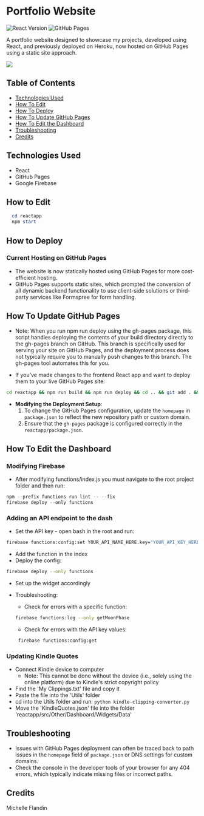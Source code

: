 # Portfolio Website

![React Version](https://img.shields.io/badge/React-18.2.0-61dafb.svg)
![GitHub Pages](https://img.shields.io/badge/Platform-GitHub%20Pages-222.svg)

A portfolio website designed to showcase my projects, developed using React, and previously deployed on Heroku, now hosted on GitHub Pages using a static site approach.

<a href="https://michellef.dev" target="_blank">
  <img src="https://img.shields.io/badge/Website-michellef.dev-6da360?style=for-the-badge">
</a>

## Table of Contents

- [Technologies Used](#technologies-used)
- [How To Edit](#how-to-edit)
- [How To Deploy](#how-to-deploy)
- [How To Update GitHub Pages](#how-to-update-github-pages)
- [How To Edit the Dashboard](#how-to-edit-the-dashboard)
- [Troubleshooting](#troubleshooting)
- [Credits](#credits)

## Technologies Used

- React
- GitHub Pages
- Google Firebase

## How to Edit

```powershell
  cd reactapp
  npm start
```

## How to Deploy

### Current Hosting on GitHub Pages

- The website is now statically hosted using GitHub Pages for more cost-efficient hosting.
- GitHub Pages supports static sites, which prompted the conversion of all dynamic backend functionality to use client-side solutions or third-party services like Formspree for form handling.

## How To Update GitHub Pages

- Note: When you run npm run deploy using the gh-pages package, this script handles deploying the contents of your build directory directly to the gh-pages branch on GitHub. This branch is specifically used for serving your site on GitHub Pages, and the deployment process does not typically require you to manually push changes to this branch. The gh-pages tool automates this for you.

- If you’ve made changes to the frontend React app and want to deploy them to your live GitHub Pages site:

```bash
cd reactapp && npm run build && npm run deploy && cd .. && git add . && git commit -m "Update" && git push origin main
```

- **Modifying the Deployment Setup**:
  1. To change the GitHub Pages configuration, update the `homepage` in `package.json` to reflect the new repository path or custom domain.
  2. Ensure that the `gh-pages` package is configured correctly in the `reactapp/package.json`.

## How To Edit the Dashboard

### Modifying Firebase

- After modifying functions/index.js you must navigate to the root project folder and then run:

```powershell
npm --prefix functions run lint -- --fix
firebase deploy --only functions
```

### Adding an API endpoint to the dash

- Set the API key - open bash in the root and run:

```bash
firebase functions:config:set YOUR_API_NAME_HERE.key="YOUR_API_KEY_HERE"
```

- Add the function in the index
- Deploy the config:

```bash
firebase deploy --only functions
```

- Set up the widget accordingly
- Troubleshooting:

  - Check for errors with a specific function:

  ```bash
  firebase functions:log --only getMoonPhase
  ```

  - Check for errors with the API key values:

  ```bash
   firebase functions:config:get
  ```

### Updating Kindle Quotes

- Connect Kindle device to computer
  - Note: This cannot be done without the device (i.e., solely using the online platform) due to Kindle's strict copyright policy
- Find the 'My Clippings.txt' file and copy it
- Paste the file into the 'Utils' folder
- cd into the Utils folder and run: `python kindle-clipping-converter.py`
- Move the 'KindleQuotes.json' file into the folder 'reactapp/src/Other/Dashboard/Widgets/Data'

## Troubleshooting

- Issues with GitHub Pages deployment can often be traced back to path issues in the `homepage` field of `package.json` or DNS settings for custom domains.
- Check the console in the developer tools of your browser for any 404 errors, which typically indicate missing files or incorrect paths.

## Credits

Michelle Flandin
